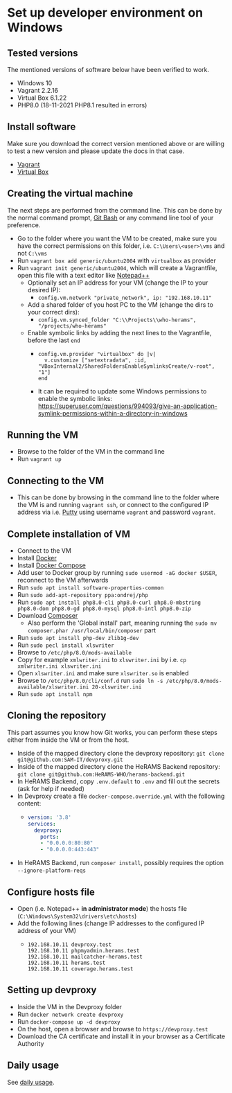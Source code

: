 # Set up developer environment on Windows

## Tested versions
The mentioned versions of software below have been verified to work.
- Windows 10
- Vagrant 2.2.16
- Virtual Box 6.1.22
- PHP8.0 (18-11-2021 PHP8.1 resulted in errors)

## Install software
Make sure you download the correct version mentioned above or are willing to test a new version and please update the docs in that case.
- [Vagrant](https://www.vagrantup.com/downloads)
- [Virtual Box](https://www.virtualbox.org/wiki/Download_Old_Builds_6_1)

## Creating the virtual machine
The next steps are performed from the command line. This can be done by the normal command prompt, [Git Bash](https://gitforwindows.org/) or any command line tool of your preference.
- Go to the folder where you want the VM to be created, make sure you have the correct permissions on this folder, i.e. `C:\Users\<user>\vms` and not `C:\vms`
- Run `vagrant box add generic/ubuntu2004` with `virtualbox` as provider
- Run `vagrant init generic/ubuntu2004`, which will create a Vagrantfile, open this file with a text editor like [Notepad++](https://notepad-plus-plus.org/downloads/)
  - Optionally set an IP address for your VM (change the IP to your desired IP):
    - `config.vm.network "private_network", ip: "192.168.10.11"`
  - Add a shared folder of you host PC to the VM (change the dirs to your correct dirs):
    - `config.vm.synced_folder "C:\\Projects\\who-herams", "/projects/who-herams"`
  - Enable symbolic links by adding the next lines to the Vagrantfile, before the last `end`
    - ```
      config.vm.provider "virtualbox" do |v|
        v.customize ["setextradata", :id, "VBoxInternal2/SharedFoldersEnableSymlinksCreate/v-root", "1"]
      end
      ```
    - It can be required to update some Windows permissions to enable the symbolic links: https://superuser.com/questions/994093/give-an-application-symlink-permissions-within-a-directory-in-windows

## Running the VM
- Browse to the folder of the VM in the command line
- Run `vagrant up`

## Connecting to the VM
- This can be done by browsing in the command line to the folder where the VM is and running `vagrant ssh`, or connect to the configured IP address via i.e. [Putty](https://www.putty.org/) using username `vagrant` and password `vagrant`.

## Complete installation of VM
- Connect to the VM
- Install [Docker](https://docs.docker.com/engine/install/ubuntu/)
- Install [Docker Compose](https://docs.docker.com/compose/install/)
- Add user to Docker group by running `sudo usermod -aG docker $USER`, reconnect to the VM afterwards
- Run `sudo apt install software-properties-common`
- Run `sudo add-apt-repository ppa:ondrej/php`
- Run `sudo apt install php8.0-cli php8.0-curl php8.0-mbstring php8.0-dom php8.0-gd php8.0-mysql php8.0-intl php8.0-zip`
- Download [Composer](https://getcomposer.org/download/)
  - Also perform the 'Global install' part, meaning running the `sudo mv composer.phar /usr/local/bin/composer` part
- Run `sudo apt install php-dev zlib1g-dev`
- Run `sudo pecl install xlswriter`
- Browse to `/etc/php/8.0/mods-available`
- Copy for example `xmlwriter.ini` to `xlswriter.ini` by i.e. `cp xmlwriter.ini xlswriter.ini`
- Open `xlswriter.ini` and make sure `xlswriter.so` is enabled
- Browse to `/etc/php/8.0/cli/conf.d` run `sudo ln -s /etc/php/8.0/mods-available/xlswriter.ini 20-xlswriter.ini`
- Run `sudo apt install npm`

## Cloning the repository
This part assumes you know how Git works, you can perform these steps either from inside the VM or from the host.
- Inside of the mapped directory clone the devproxy repository: `git clone git@github.com:SAM-IT/devproxy.git`
- Inside of the mapped directory clone the HeRAMS Backend repository: `git clone git@github.com:HeRAMS-WHO/herams-backend.git`
- In HeRAMS Backend, copy `.env.default` to `.env` and fill out the secrets (ask for help if needed)
- In Devproxy create a file `docker-compose.override.yml` with the following content:
  - ```yaml
    version: '3.8'
    services:
      devproxy:
        ports:
        - "0.0.0.0:80:80"
        - "0.0.0.0:443:443"
- In HeRAMS Backend, run `composer install`, possibly requires the option `--ignore-platform-reqs`

## Configure hosts file
- Open (i.e. Notepad++ **in administrator mode**) the hosts file (`C:\Windows\System32\drivers\etc\hosts`)
- Add the following lines (change IP addresses to the configured IP address of your VM)
  - ``` 
    192.168.10.11 devproxy.test
    192.168.10.11 phpmyadmin.herams.test
    192.168.10.11 mailcatcher-herams.test
    192.168.10.11 herams.test
    192.168.10.11 coverage.herams.test

## Setting up devproxy
- Inside the VM in the Devproxy folder
- Run `docker network create devproxy`
- Run `docker-compose up -d devproxy`
- On the host, open a browser and browse to `https://devproxy.test`
- Download the CA certificate and install it in your browser as a Certificate Authority

## Daily usage
See [daily usage](DailyUsage.md).

